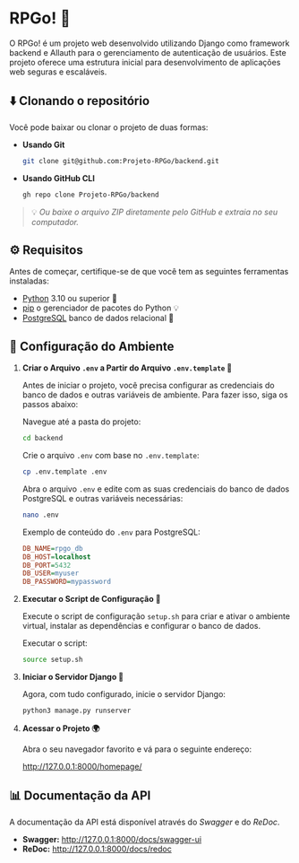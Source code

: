 # RPGo! 🚀

O RPGo! é um projeto web desenvolvido utilizando Django como framework backend e Allauth para o gerenciamento de autenticação de usuários. Este projeto oferece uma estrutura inicial para desenvolvimento de aplicações web seguras e escaláveis.

## ⬇️ Clonando o repositório
Você pode baixar ou clonar o projeto de duas formas:

- **Usando Git**
  ```sh
  git clone git@github.com:Projeto-RPGo/backend.git
  ```

- **Usando GitHub CLI**
  ```sh
  gh repo clone Projeto-RPGo/backend
  ```

> 💡 *Ou baixe o arquivo ZIP diretamente pelo GitHub e extraia no seu computador.*

## ⚙️ Requisitos

Antes de começar, certifique-se de que você tem as seguintes ferramentas instaladas:

- [Python](https://www.python.org) 3.10 ou superior 🐍
- [pip](https://pypi.org/project/pip/) o gerenciador de pacotes do Python 💡
- [PostgreSQL](https://www.postgresql.org) banco de dados relacional 🐘

## 🌱 Configuração do Ambiente

1. **Criar o Arquivo `.env` a Partir do Arquivo `.env.template` 📝**

    Antes de iniciar o projeto, você precisa configurar as credenciais do banco de dados e outras variáveis de ambiente. Para fazer isso, siga os passos abaixo:

    Navegue até a pasta do projeto:
    ```sh
    cd backend
    ```

    Crie o arquivo `.env` com base no `.env.template`:
    ```sh
    cp .env.template .env
    ```

    Abra o arquivo `.env` e edite com as suas credenciais do banco de dados PostgreSQL e outras variáveis necessárias:
    ```sh
    nano .env
    ```

    Exemplo de conteúdo do `.env` para PostgreSQL:
    ```ini
    DB_NAME=rpgo_db
    DB_HOST=localhost
    DB_PORT=5432
    DB_USER=myuser
    DB_PASSWORD=mypassword
    ```

2. **Executar o Script de Configuração 🔧**

    Execute o script de configuração `setup.sh` para criar e ativar o ambiente virtual, instalar as dependências e configurar o banco de dados.

    Executar o script:
    ```sh
    source setup.sh
    ```

3. **Iniciar o Servidor Django 🚀**

    Agora, com tudo configurado, inicie o servidor Django:
    ```sh
    python3 manage.py runserver
    ```

4. **Acessar o Projeto 🌍**

    Abra o seu navegador favorito e vá para o seguinte endereço:

    http://127.0.0.1:8000/homepage/

## 📊 Documentação da API

A documentação da API está disponível através do *Swagger* e do *ReDoc*.

- **Swagger:** http://127.0.0.1:8000/docs/swagger-ui
- **ReDoc:** http://127.0.0.1:8000/docs/redoc
